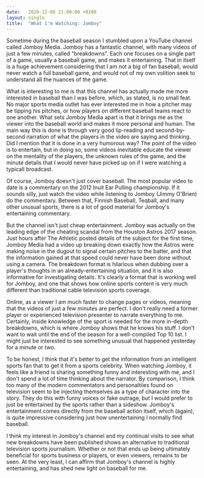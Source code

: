 ```yaml
---
date:   2020-12-06 21:00:00 +0200
layout: single
title:  "What I'm Watching: Jomboy"
---
```

Sometime during the baseball season I stumbled upon a YouTube channel called Jomboy Media. Jomboy has a fantastic channel, with many videos of just a few minutes, called "breakdowns". Each one focuses on a single part of a game, usually a baseball game, and makes it entertaining. That in itself is a huge achievement considering that I am not a big of fan baseball, would never watch a full baseball game, and would not of my own volition seek to understand all the nuances of the game.

What is interesting to me is that this channel has actually made me more interested in baseball than I was before, which, as stated, is no small feat. No major sports media outlet has ever interested me in how a pitcher may be tipping his pitches, or how players on different baseball teams react to one another. What sets Jomboy Media apart is that it brings me as the viewer into the baseball world and makes it more personal and human. The main way this is done is through very good lip-reading and second-by-second narration of what the players in the video are saying and thinking. Did I mention that it is done in a very humorous way? The point of the video is to entertain, but in doing so, some videos inevitable educate the viewer on the mentality of the players, the unknown rules of the game, and the minute details that I would never have picked up on if I were watching a typicall broadcast.

Of course, Jomboy doesn't just cover baseball. The most popular video to date is a commentary on the 2012 Inuit Ear Pulling championship. If it sounds silly, just watch the video while listening to Jomboy (Jimmy O'Brien) do the commentary. Between that, Finnish Baseball, Teqball, and many other unusual sports, there is a lot of good material for Jomboy's entertaining commentary.

But the channel isn't just cheap entertainment. Jomboy was actually on the leading edge of the cheating scandal from the Houston Astros 2017 season. Just hours after The Athletic posted details of the subject for the first time, Jomboy Media had a video up breaking down exactly how the Astros were making noise in the dugout to signal certain pitches to the batter, and that the information gained at that speed could never have been done without using a camera. The breakdown format is hilarious when dubbing over a player's thoughts in an already-entertaining situation, and it is also informative for investigating details. It's clearly a format that is working well for Jomboy, and one that shows how online sports content is very much different than traditional cable television sports coverage.

Online, as a viewer I am much faster to change pages or videos, meaning that the videos of just a few minutes are perfect. I don't really need a former player or experienced television presenter to narrate everything to me. Certainly, inside knowledge of the sport is needed for the more in-depth breakdowns, which is where Jomboy shows that he knows his stuff. I don't want to wait until the end of the season for a well-compiled Top 10 list. I might just be interested to see something unusual that happened yesterday for a minute or two.

To be honest, I think that it's better to get the information from an intelligent sports fan that to get it from a sports celebrity. When watching Jomboy, it feels like a friend is sharing something funny and interesting with me, and I don't spend a lot of time thinking about the narrator. By comparison, I think too many of the modern commentators and personaltiies found on television seem to be injecting themselves as a type of character into the story. They do this with funny voices or fake outrage, but I would prefer to just be entertained by the sports rather than a sideshow. Jomboy's entertainment comes directly from the baseball action itself, which (again), is quite impressive considering just how unentertaining I normally find baseball.

I think my interest in Jomboy's channel and my continual visits to see what new breakdowns have been published shows an alternative to traditional television sports journalism. Whether or not that ends up being ultimately beneficial for sports business or players, or even viewers, remains to be seen. At the very least, I can affirm that Jomboy's channel is highly entertaining, and has shed new light on baseball for me.